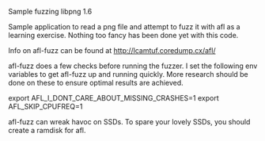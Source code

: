 Sample fuzzing libpng 1.6

Sample application to read a png file and attempt
to fuzz it with afl as a learning exercise. Nothing
too fancy has been done yet with this code.

Info on afl-fuzz can be found at http://lcamtuf.coredump.cx/afl/

afl-fuzz does a few checks before running the fuzzer. I set the
following env variables to get afl-fuzz up and running quickly.
More research should be done on these to ensure optimal results
are achieved.

export AFL_I_DONT_CARE_ABOUT_MISSING_CRASHES=1
export AFL_SKIP_CPUFREQ=1

afl-fuzz can wreak havoc on SSDs. To spare your lovely SSDs, you
should create a ramdisk for afl.
